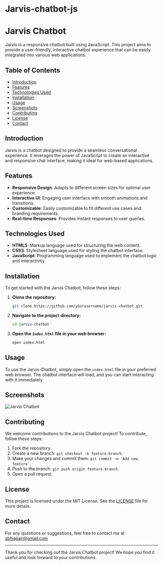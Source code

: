 # Jarvis-chatbot-js
# Jarvis Chatbot

Jarvis is a responsive chatbot built using JavaScript. This project aims to provide a user-friendly, interactive chatbot experience that can be easily integrated into various web applications.

## Table of Contents

- [Introduction](#introduction)
- [Features](#features)
- [Technologies Used](#technologies-used)
- [Installation](#installation)
- [Usage](#usage)
- [Screenshots](#screenshots)
- [Contributing](#contributing)
- [License](#license)
- [Contact](#contact)

## Introduction

Jarvis is a chatbot designed to provide a seamless conversational experience. It leverages the power of JavaScript to create an interactive and responsive chat interface, making it ideal for web-based applications.

## Features

- **Responsive Design**: Adapts to different screen sizes for optimal user experience.
- **Interactive UI**: Engaging user interface with smooth animations and transitions.
- **Customizable**: Easily customizable to fit different use cases and branding requirements.
- **Real-time Responses**: Provides instant responses to user queries.

## Technologies Used

- **HTML5**: Markup language used for structuring the web content.
- **CSS3**: Stylesheet language used for styling the chatbot interface.
- **JavaScript**: Programming language used to implement the chatbot logic and interactivity.

## Installation

To get started with the Jarvis Chatbot, follow these steps:

1. **Clone the repository:**
    ```sh
    git clone https://github.com/yourusername/jarvis-chatbot.git
    ```

2. **Navigate to the project directory:**
    ```sh
    cd jarvis-chatbot
    ```

3. **Open the `index.html` file in your web browser:**
    ```sh
    open index.html
    ```

## Usage

To use the Jarvis Chatbot, simply open the `index.html` file in your preferred web browser. The chatbot interface will load, and you can start interacting with it immediately.

## Screenshots

![Jarvis Chatbot](screenshots/chatbot-screenshot.png)

## Contributing

We welcome contributions to the Jarvis Chatbot project! To contribute, follow these steps:

1. Fork the repository.
2. Create a new branch: `git checkout -b feature-branch`.
3. Make your changes and commit them: `git commit -m 'Add new feature'`.
4. Push to the branch: `git push origin feature-branch`.
5. Open a pull request.

## License

This project is licensed under the MIT License. See the [LICENSE](LICENSE) file for more details.

## Contact

For any questions or suggestions, feel free to contact me at abhiajjair@gmail.com

---

Thank you for checking out the Jarvis Chatbot project! We hope you find it useful and look forward to your contributions.
